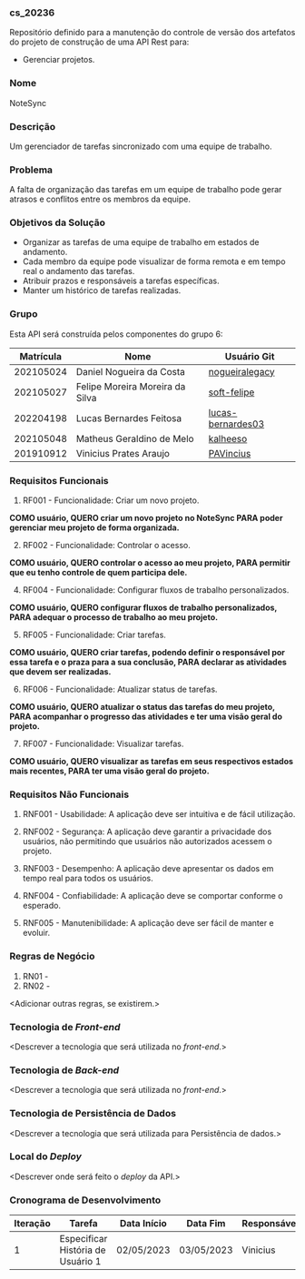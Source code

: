 ### cs_20236
Repositório definido para a manutenção do controle de versão dos artefatos do projeto de construção de uma API Rest para:

- Gerenciar projetos.

### Nome
NoteSync

### Descrição
Um gerenciador de tarefas sincronizado com uma equipe de trabalho.

### Problema
A falta de organização das tarefas em um equipe de trabalho pode gerar atrasos e conflitos entre os membros da equipe.

### Objetivos da Solução
- Organizar as tarefas de uma equipe de trabalho em estados de andamento.
- Cada membro da equipe pode visualizar de forma remota e em tempo real o andamento das tarefas.
- Atribuir prazos e responsáveis a tarefas específicas.
- Manter um histórico de tarefas realizadas.

### Grupo
Esta API será construída pelos componentes do grupo 6:

|Matrícula|Nome|Usuário Git|
|---|---|---|
|202105024|Daniel Nogueira da Costa|[nogueiralegacy](https://github.com/nogueiralegacy)|
|202105027|Felipe Moreira Moreira da Silva|[soft-felipe](https://github.com/soft-felipe)|
|202204198|Lucas Bernardes Feitosa|[lucas-bernardes03](https://github.com/lucas-bernardes03)|
|202105048|Matheus Geraldino de Melo|[kalheeso](https://github.com/kalheeso)|
201910912|Vinicius Prates Araujo|[PAVincius](https://github.com/PAVincius)|

### Requisitos Funcionais
1. RF001 - Funcionalidade: Criar um novo projeto.

**COMO usuário, QUERO criar um novo projeto no NoteSync PARA poder gerenciar meu projeto de forma organizada.**

2. RF002 - Funcionalidade: Controlar o acesso. 

**COMO usuário, QUERO controlar o acesso ao meu projeto, PARA permitir que eu tenho controle de quem participa dele.**


4. RF004 - Funcionalidade: Configurar fluxos de trabalho personalizados.

**COMO usuário, QUERO configurar fluxos de trabalho personalizados, PARA adequar o processo de trabalho ao meu projeto.**

5. RF005 - Funcionalidade: Criar tarefas.

**COMO usuário, QUERO criar tarefas, podendo definir o responsável por essa tarefa e o praza para a sua conclusão, PARA declarar as atividades que devem ser realizadas.**

6. RF006 - Funcionalidade: Atualizar status de tarefas.

**COMO usuário, QUERO atualizar o status das tarefas do meu projeto, PARA acompanhar o progresso das atividades e ter uma visão geral do projeto.**

7. RF007 - Funcionalidade: Visualizar tarefas.

**COMO usuário, QUERO visualizar as tarefas em seus respectivos estados mais recentes, PARA ter uma visão geral do projeto.**

### Requisitos Não Funcionais
1. RNF001 - Usabilidade: A aplicação deve ser intuitiva e de fácil utilização.

2. RNF002 - Segurança: A aplicação deve garantir a privacidade dos usuários, não permitindo que usuários não autorizados acessem o projeto.

3. RNF003 - Desempenho: A aplicação deve apresentar os dados em tempo real para todos os usuários.

4. RNF004 - Confiabilidade: A aplicação deve se comportar conforme o esperado.

5. RNF005 - Manutenibilidade: A aplicação deve ser fácil de manter e evoluir.



### Regras de Negócio
1. RN01 - <descrever>
2. RN02 - <descrever>

<Adicionar outras regras, se existirem.>

### Tecnologia de _Front-end_
<Descrever a tecnologia que será utilizada no _front-end_.>

### Tecnologia de _Back-end_
<Descrever a tecnologia que será utilizada no _front-end_.>

### Tecnologia de Persistência de Dados
<Descrever a tecnologia que será utilizada para Persistência de dados.>

### Local do _Deploy_
<Descrever onde será feito o _deploy_ da API.>

### Cronograma de Desenvolvimento

|Iteração|Tarefa|Data Início|Data Fim|Responsável|Situação|
|---|---|---|---|---|---|
|1|Especificar História de Usuário 1|02/05/2023|03/05/2023|Vinicius|Programada|
